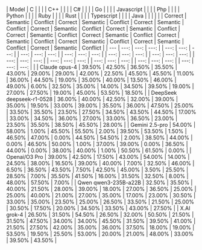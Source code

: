 | Model | C | | | | C++ | | | | C# | | | | Go | | | | Javascript | | | | Php | | | | Python | | | | Ruby | | | | Rust | | | | Typescript | | | | Java | | | |
| | Correct | Semantic | Conflict | Correct | Semantic | Conflict | Correct | Semantic | Conflict | Correct | Semantic | Conflict | Correct | Semantic | Conflict | Correct | Semantic | Conflict | Correct | Semantic | Conflict | Correct | Semantic | Conflict | Correct | Semantic | Conflict | Correct | Semantic | Conflict | Correct | Semantic | Conflict |
| --- | ---: | ---: | ---: | | ---: | ---: | ---: | | ---: | ---: | ---: | | ---: | ---: | ---: | | ---: | ---: | ---: | | ---: | ---: | ---: | | ---: | ---: | ---: | | ---: | ---: | ---: | | ---: | ---: | ---: | | ---: | ---: | ---: | | ---: | ---: | ---: | |
| Claude opus-4 | 39.50% | 42.50% | 36.50% | 35.50% | 43.00% | 29.00% | 29.00% | 42.00% | 22.50% | 45.50% | 45.50% | 11.00% | 36.00% | 44.50% | 19.00% | 35.00% | 40.00% | 13.50% | 46.00% | 49.00% | 6.00% | 32.50% | 35.00% | 14.00% | 34.50% | 39.50% | 19.00% | 27.00% | 27.50% | 19.00% | 45.00% | 53.50% | 18.50% |
| DeepSeek deepseek-r1-0528 | 36.00% | 40.00% | 42.50% | 32.00% | 39.00% | 35.00% | 19.50% | 33.00% | 39.00% | 35.50% | 36.00% | 47.50% | 25.00% | 33.50% | 35.50% | 23.50% | 27.50% | 34.50% | 43.50% | 44.50% | 17.00% | 33.00% | 34.50% | 36.00% | 27.00% | 33.00% | 36.50% | 23.00% | 23.50% | 35.50% | 38.50% | 45.50% | 28.00% |
| Gemini 2.5-pro | 54.00% | 58.00% | 1.00% | 45.50% | 55.50% | 2.00% | 39.50% | 53.50% | 1.50% | 46.50% | 47.00% | 0.00% | 44.50% | 54.50% | 2.00% | 38.50% | 44.00% | 0.00% | 46.50% | 50.00% | 1.00% | 37.00% | 39.00% | 0.00% | 36.50% | 44.00% | 0.00% | 38.00% | 40.00% | 1.00% | 50.50% | 61.50% | 0.00% |
| Openai/O3 Pro | 39.00% | 42.50% | 17.50% | 43.00% | 54.00% | 14.00% | 24.50% | 38.00% | 16.50% | 39.00% | 40.00% | 7.00% | 32.50% | 46.00% | 6.50% | 36.50% | 43.50% | 7.50% | 42.50% | 45.00% | 3.50% | 25.50% | 28.50% | 7.00% | 35.50% | 41.50% | 16.00% | 31.50% | 32.50% | 8.00% | 48.00% | 57.50% | 7.00% |
| Qwen qwen3-235B-a22B | 32.50% | 35.50% | 40.00% | 21.50% | 28.00% | 39.00% | 18.00% | 27.00% | 36.50% | 25.00% | 25.00% | 40.00% | 21.00% | 27.00% | 35.00% | 17.00% | 23.00% | 30.50% | 33.00% | 35.00% | 23.50% | 25.00% | 26.50% | 33.50% | 21.50% | 25.00% | 30.50% | 17.50% | 20.00% | 34.50% | 33.50% | 43.00% | 27.50% |
| X.AI grok-4 | 26.50% | 31.50% | 54.50% | 26.50% | 32.00% | 50.50% | 21.50% | 31.50% | 47.50% | 34.00% | 34.00% | 45.50% | 31.50% | 39.50% | 41.00% | 21.50% | 27.50% | 42.00% | 35.00% | 36.00% | 37.50% | 18.00% | 19.00% | 53.50% | 19.50% | 25.50% | 53.00% | 20.00% | 21.00% | 48.00% | 33.00% | 39.50% | 43.50% |
